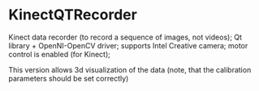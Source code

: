 # KinectQTRecorder
Kinect data recorder (to record a sequence of images, not videos); Qt library + OpenNI-OpenCV driver; supports Intel Creative camera;  motor control is enabled (for Kinect); 

This version allows 3d visualization of the data (note, that the calibration parameters should be set correctly)

